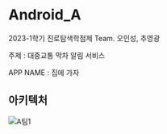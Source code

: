 # Android_A
2023-1학기 진로탐색학점제 Team. 오인성, 추영광

주제 : 대중교통 막차 알림 서비스

APP NAME : 집에 가자

## 아키텍처 
![A팀1](https://user-images.githubusercontent.com/58154638/229973591-64fd242b-3edc-4aed-a343-68e4f042b075.jpg)


